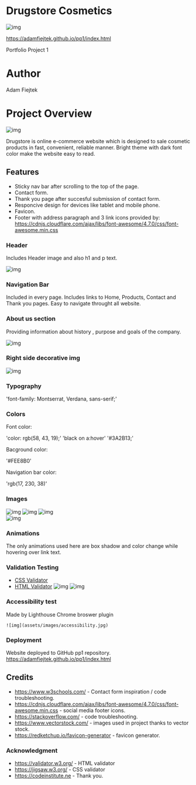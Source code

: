 # Drugstore Cosmetics

![img](assets/images/am_i_responsive.jpg)

<https://adamfiejtek.github.io/pp1/index.html>

Portfolio Project 1

# Author

Adam Fiejtek

# Project Overview

![img](assets/images/main_page.jpg)

Drugstore is online e-commerce website which is designed to sale cosmetic products in fast, convenient, reliable manner.
Bright theme with dark font color make the website easy to read.

## Features

- Sticky nav bar after scrolling to the top of the page.
- Contact form.
- Thank you page after succesful submission of contact form.
- Responcive design for devices like tablet and mobile phone.
- Favicon.
- Footer with address paragraph and 3 link icons provided by:
	<https://cdnjs.cloudflare.com/ajax/libs/font-awesome/4.7.0/css/font-awesome.min.css>

### Header

Includes Header image and also h1 and p text.

![img](assets/images/header-banner-horizontal.jpg)

### Navigation Bar

Included in every page. Includes links to Home, Products, Contact and Thank you pages. Easy to navigate throught all website.

### About us section

Providing information about history , purpose and goals of the company.

![img](assets/images/about_us_text.jpg)

### Right side decorative img

![img](assets/images/right-cosmetics-baner.jpg)

### Typography

'font-family: Montserrat, Verdana, sans-serif;'

### Colors

Font color:

'color: rgb(58, 43, 19);'
'black on a:hover'
'#3A2B13;'

Bacground color:

'#FEE8B0'

Navigation bar color:

'rgb(17, 230, 38)'

### Images

![img](assets/images/header-banner-horizontal.jpg)
![img](assets/images/categories-man.jpg)
![img](assets/images/categories-woman.jpg)<br>
![img](assets/images/right-cosmetics-baner.jpg)

### Animations

The only animations used here are box shadow and color change while hovering over link text.

### Validation Testing

- [CSS Validator](https://jigsaw.w3.org/css-validator/)
- [HTML Validator](https://validator.w3.org/)
	![img](assets/images/W3_css_validation.jpg)
	![img](assets/images/W3_html_validation.jpg)

### Accessibility test

Made by Lighthouse Chrome broswer plugin

	![img](assets/images/accessibility.jpg)

### Deployment

Website deployed to GitHub pp1 repository.
<https://adamfiejtek.github.io/pp1/index.html>

## Credits

- <https://www.w3schools.com/> - Contact form inspiration / code troubleshooting.
- <https://cdnjs.cloudflare.com/ajax/libs/font-awesome/4.7.0/css/font-awesome.min.css> - social media footer icons.
- <https://stackoverflow.com/> - code troubleshooting.
- <https://www.vectorstock.com/> - images used in project thanks to vector stock.
- <https://redketchup.io/favicon-generator> - favicon generator.

### Acknowledgment

- <https://validator.w3.org/> - HTML validator
- <https://jigsaw.w3.org/> - CSS validator
- <https://codeinstitute.ne> - Thank you.
